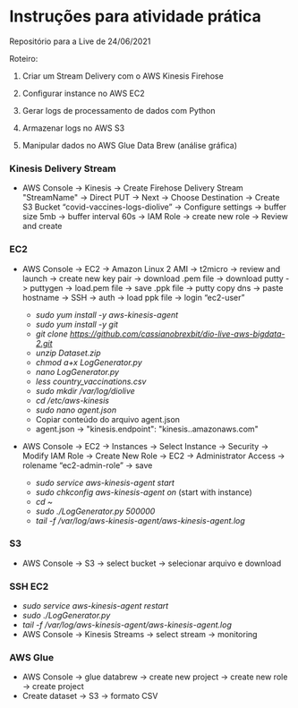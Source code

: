 # Instruções para atividade prática
Repositório para a Live de 24/06/2021

Roteiro:
1. Criar um Stream Delivery com o AWS Kinesis Firehose

2. Configurar instance no AWS EC2

3. Gerar logs de processamento de dados com Python 

4. Armazenar logs no AWS S3

5. Manipular dados no AWS Glue Data Brew (análise gráfica)	

### Kinesis Delivery Stream

- AWS Console -> Kinesis -> Create Firehose Delivery Stream "StreamName" -> Direct PUT -> Next -> Choose Destination -> Create S3 Bucket “covid-vaccines-logs-diolive” -> Configure settings -> buffer size 5mb -> buffer interval 60s -> IAM Role -> create new role -> Review and create

### EC2

- AWS Console -> EC2 -> Amazon Linux 2 AMI -> t2micro -> review and launch -> create new key pair -> download .pem file -> download putty -> puttygen -> load.pem file -> save .ppk file -> putty copy dns -> paste hostname -> SSH -> auth -> load ppk file -> login “ec2-user”

  - _sudo yum install -y aws-kinesis-agent_
  - _sudo yum install -y git_
  - _git clone https://github.com/cassianobrexbit/dio-live-aws-bigdata-2.git_
  - _unzip Dataset.zip_
  - _chmod a+x LogGenerator.py_
  - _nano LogGenerator.py_
  - _less country_vaccinations.csv_
  - _sudo mkdir /var/log/diolive_
  - _cd /etc/aws-kinesis_
  - _sudo nano agent.json_
  - Copiar conteúdo do arquivo agent.json
  - agent.json -> "kinesis.endpoint": "kinesis.<region>.amazonaws.com"
  
- AWS Console -> EC2 -> Instances -> Select Instance -> Security -> Modify IAM Role -> Create New Role -> EC2 -> Administrator Access -> rolename “ec2-admin-role” -> save
  - _sudo service aws-kinesis-agent start_
  - _sudo chkconfig aws-kinesis-agent on_ (start with instance)
  - _cd ~_
  - _sudo ./LogGenerator.py 500000_
  - _tail -f /var/log/aws-kinesis-agent/aws-kinesis-agent.log_

### S3
- AWS Console -> S3 -> select bucket -> selecionar arquivo e download

### SSH EC2
  - _sudo service aws-kinesis-agent restart_
  - _sudo ./LogGenerator.py_
  - _tail -f /var/log/aws-kinesis-agent/aws-kinesis-agent.log_
  - AWS Console -> Kinesis Streams -> select stream -> monitoring
  
### AWS Glue
- AWS Console -> glue databrew -> create new project -> create new role -> create project
- Create dataset -> S3 -> formato CSV
